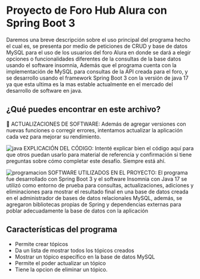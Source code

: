 # Proyecto de Foro Hub Alura con Spring Boot 3 

Daremos una breve descripción sobre el uso principal del programa hecho el cual es, se presenta por medio de peticiones de CRUD y base de datos MySQL para el uso de los usuarios del foro Alura en donde se dará a elegir opciones o funcionalidades diferentes de la consultas de la base datos usando el software insomnia, Además que el programa cuenta con la implementación de MySQL para consultas de la API creada para el foro, y se desarrollo usando el framework Spring Boot 3 con la versión de java 17 ya que esta ultima es la mas estable actualmente en el mercado del desarrollo de software en java.

## ¿Qué puedes encontrar en este archivo?

🔄 ACTUALIZACIONES DE SOFTWARE: Además de agregar versiones con nuevas funciones o corregir errores, intentamos actualizar la aplicación cada vez para mejorar su rendimiento.

![java](https://github.com/user-attachments/assets/0b2a0237-6842-4c9c-9b51-99896340a010) EXPLICACIÓN DEL CÓDIGO: Intenté explicar bien el código aquí para que otros puedan usarlo para material de referencia y confirmación si tiene preguntas sobre cómo completar este desafío. Siempre está ahí.

![programacion](https://github.com/user-attachments/assets/260a8d44-9a97-47b1-bbb5-8a9345ce18b9) SOFTWARE UTILIZADOS EN EL PROYECTO: El programa fue desarrollado con Spring Boot 3 y el software Insomnia con Java 17 se utilizó como entorno de prueba para consultas, actualizaciones, adiciones y eliminaciones para mostrar el resultado final en una base de datos creada en el administrador de bases de datos relacionales MySQL, además, se agregaron bibliotecas propias de Spring y dependencias externas para poblar adecuadamente la base de datos con la aplicación

## Características del programa

- Permite crear tópicos
- Da un lista de mostrar todos los tópicos creados
- Mostrar un tópico específico en la base de datos MySQL
- Permite el poder actualizar un tópico
- Tiene la opcion de eliminar un tópico.
